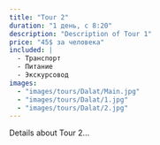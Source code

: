 ```yaml
---
title: "Tour 2"
duration: "1 день, с 8:20"
description: "Description of Tour 1"
price: "45$ за человека"
included: |
  - Транспорт
  - Питание
  - Экскурсовод
images:
  - "images/tours/Dalat/Main.jpg"
  - "images/tours/Dalat/1.jpg"
  - "images/tours/Dalat/2.jpg"
---
```

Details about Tour 2...
